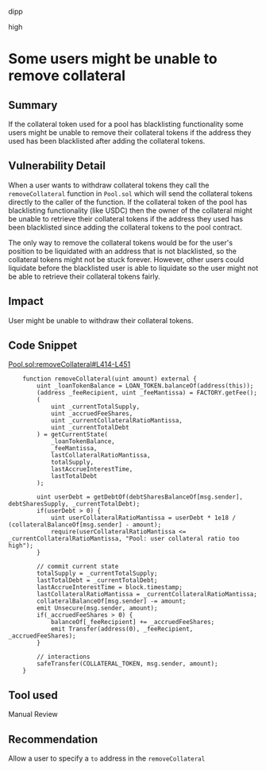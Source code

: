 dipp

high

# Some users might be unable to remove collateral

## Summary

If the collateral token used for a pool has blacklisting functionality some users might be unable to remove their collateral tokens if the address they used has been blacklisted after adding the collateral tokens.

## Vulnerability Detail

When a user wants to withdraw collateral tokens they call the ```removeCollateral``` function in ```Pool.sol``` which will send the collateral tokens directly to the caller of the function. If the collateral token of the pool has blacklisting functionality (like USDC) then the owner of the collateral might be unable to retrieve their collateral tokens if the address they used has been blacklisted since adding the collateral tokens to the pool contract.

The only way to remove the collateral tokens would be for the user's position to be liquidated with an address that is not blacklisted, so the collateral tokens might not be stuck forever. However, other users could liquidate before the blacklisted user is able to liquidate so the user might not be able to retrieve their collateral tokens fairly.

## Impact

User might be unable to withdraw their collateral tokens.

## Code Snippet

[Pool.sol:removeCollateral#L414-L451](https://github.com/sherlock-audit/2023-02-surge/blob/main/surge-protocol-v1/src/Pool.sol#L414-L451)
```solidity
    function removeCollateral(uint amount) external {
        uint _loanTokenBalance = LOAN_TOKEN.balanceOf(address(this));
        (address _feeRecipient, uint _feeMantissa) = FACTORY.getFee();
        (  
            uint _currentTotalSupply,
            uint _accruedFeeShares,
            uint _currentCollateralRatioMantissa,
            uint _currentTotalDebt
        ) = getCurrentState(
            _loanTokenBalance,
            _feeMantissa,
            lastCollateralRatioMantissa,
            totalSupply,
            lastAccrueInterestTime,
            lastTotalDebt
        );

        uint userDebt = getDebtOf(debtSharesBalanceOf[msg.sender], debtSharesSupply, _currentTotalDebt);
        if(userDebt > 0) {
            uint userCollateralRatioMantissa = userDebt * 1e18 / (collateralBalanceOf[msg.sender] - amount);
            require(userCollateralRatioMantissa <= _currentCollateralRatioMantissa, "Pool: user collateral ratio too high");
        }

        // commit current state
        totalSupply = _currentTotalSupply;
        lastTotalDebt = _currentTotalDebt;
        lastAccrueInterestTime = block.timestamp;
        lastCollateralRatioMantissa = _currentCollateralRatioMantissa;
        collateralBalanceOf[msg.sender] -= amount;
        emit Unsecure(msg.sender, amount);
        if(_accruedFeeShares > 0) {
            balanceOf[_feeRecipient] += _accruedFeeShares;
            emit Transfer(address(0), _feeRecipient, _accruedFeeShares);
        }

        // interactions
        safeTransfer(COLLATERAL_TOKEN, msg.sender, amount);
    }
```

## Tool used

Manual Review

## Recommendation

Allow a user to specify a ```to``` address in the ```removeCollateral```
